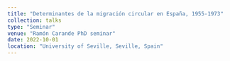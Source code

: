 ```yaml
---
title: "Determinantes de la migración circular en España, 1955-1973"
collection: talks
type: "Seminar"
venue: "Ramón Carande PhD seminar"
date: 2022-10-01
location: "University of Seville, Seville, Spain"
---
```

